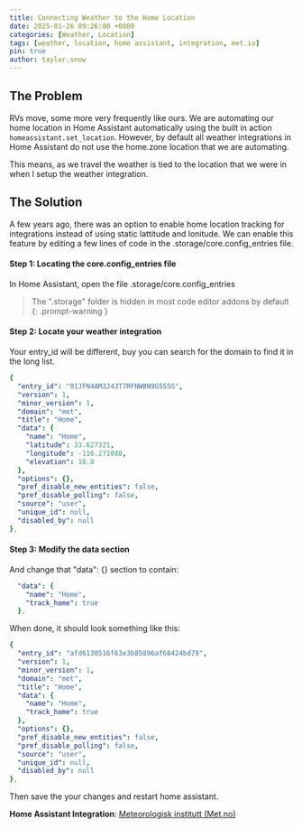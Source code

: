 ```yaml
---
title: Connecting Weather to the Home Location
date: 2025-01-26 09:26:00 +0800
categories: [Weather, Location]
tags: [weather, location, home assistant, integration, met.io]
pin: true
author: taylor.snow
---
```


## The Problem
RVs move, some more very frequently like ours. We are automating our home location in Home Assistant automatically using the built in action ```homeassistant.set_location```. However, by default all weather integrations in Home Assistant do not use the home.zone location that we are automating. 

This means, as we travel the weather is tied to the location that we were in when I setup the weather integration. 

## The Solution
A few years ago, there was an option to enable home location tracking for integrations instead of using static lattitude and lonitude. We can enable this feature by editing a few lines of code in the .storage/core.config_entries file.

#### Step 1: Locating the core.config_entries file
In Home Assistant, open the file .storage/core.config_entries

> The ".storage" folder is hidden in most code editor addons by default
{: .prompt-warning }

#### Step 2: Locate your weather integration
Your entry_id will be different, buy you can search for the domain to find it in the long list. 
```yml
{
  "entry_id": "01JFN4AM3J43T7RFNWBN9G55SG",
  "version": 1,
  "minor_version": 1,
  "domain": "met",
  "title": "Home",
  "data": {
    "name": "Home",
    "latitude": 33.627321, 
    "longitude": -116.271088,
    "elevation": 10.0
  },
  "options": {},
  "pref_disable_new_entities": false,
  "pref_disable_polling": false,
  "source": "user",
  "unique_id": null,
  "disabled_by": null
},
```

#### Step 3: Modify the data section
And change that "data": {} section to contain:

```yaml
  "data": {
    "name": "Home",
    "track_home": true
  },
```
When done, it should look something like this:
```yml
{
  "entry_id": "afd6130516f63e3b85896af68424bd79",
  "version": 1,
  "minor_version": 1,
  "domain": "met",
  "title": "Home",
  "data": {
    "name": "Home",
    "track_home": true
  },
  "options": {},
  "pref_disable_new_entities": false,
  "pref_disable_polling": false,
  "source": "user",
  "unique_id": null,
  "disabled_by": null
},
```
Then save the your changes and restart home assistant.


**Home Assistant Integration**:
[Meteorologisk institutt (Met.no)](https://www.home-assistant.io/integrations/met)
